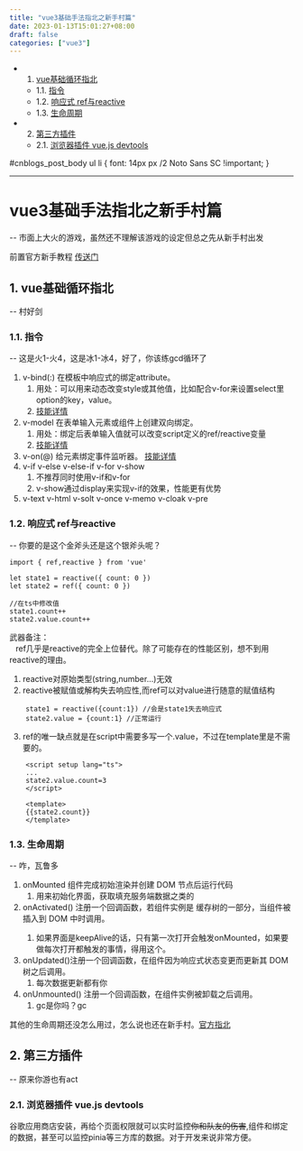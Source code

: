 ```yaml
---
title: "vue3基础手法指北之新手村篇"
date: 2023-01-13T15:01:27+08:00
draft: false
categories: ["vue3"]
---
```


<!-- vscode-markdown-toc -->
* 1. [vue基础循环指北](#vue)
	* 1.1. [指令](#)
	* 1.2. [响应式 ref与reactive](#refreactive)
	* 1.3. [生命周期](#-1)
* 2. [第三方插件](#-1)
	* 2.1. [浏览器插件 vue.js devtools](#vue.jsdevtools)

<!-- vscode-markdown-toc-config
	numbering=true
	autoSave=true
	/vscode-markdown-toc-config -->
<!-- /vscode-markdown-toc -->

<!-- 
    command+shift+p 
    generate TOC for md
-->
#cnblogs_post_body ul li {
    font: 14px
px
/2 Noto Sans SC !important;
}

-----
# vue3基础手法指北之新手村篇
-- 市面上大火的游戏，虽然还不理解该游戏的设定但总之先从新手村出发

前置官方新手教程 [传送门](https://cn.vuejs.org/tutorial/#step-1)  

##  1. <a name='vue'></a>vue基础循环指北
-- 村好剑
###  1.1. <a name=''></a>指令
-- 这是火1-火4，这是冰1-冰4，好了，你该练gcd循环了
1. v-bind(:) 在模板中响应式的绑定attribute。  
   1. 用处：可以用来动态改变style或其他值，比如配合v-for来设置select里option的key，value。 
   2. [技能详情](https://cn.vuejs.org/api/built-in-directives.html#v-bind)
2. v-model 在表单输入元素或组件上创建双向绑定。
   1. 用处：绑定后表单输入值就可以改变script定义的ref/reactive变量
   2. [技能详情](https://cn.vuejs.org/api/built-in-directives.html#v-model)
3. v-on(@) 给元素绑定事件监听器。 [技能详情](https://cn.vuejs.org/api/built-in-directives.html#v-on)
4. v-if v-else v-else-if v-for v-show
   1. 不推荐同时使用v-if和v-for
   2. v-show通过display来实现v-if的效果，性能更有优势
5. v-text v-html v-solt v-once v-memo v-cloak v-pre

###  1.2. <a name='refreactive'></a>响应式 ref与reactive
-- 你要的是这个金斧头还是这个银斧头呢？  

    import { ref,reactive } from 'vue'

    let state1 = reactive({ count: 0 })  
    let state2 = ref({ count: 0 })  

    //在ts中修改值
    state1.count++ 
    state2.value.count++

武器备注：  
&ensp; ref几乎是reactive的完全上位替代。除了可能存在的性能区别，想不到用reactive的理由。  
1. reactive对原始类型(string,number...)无效
2. reactive被赋值或解构失去响应性,而ref可以对value进行随意的赋值结构
```
    state1 = reactive({count:1}) //会是state1失去响应式
    state2.value = {count:1} //正常运行
```
3. ref的唯一缺点就是在script中需要多写一个.value，不过在template里是不需要的。
```
    <script setup lang="ts">
    ...
    state2.value.count=3
    </script>

    <template>
    {{state2.count}}
    </template>
```


###  1.3. <a name='-1'></a>生命周期
-- 咋，瓦鲁多

1. onMounted 组件完成初始渲染并创建 DOM 节点后运行代码
   1. 用来初始化界面，获取填充服务端数据之类的
2. onActivated() 注册一个回调函数，若组件实例是 <KeepAlive> 缓存树的一部分，当组件被插入到 DOM 中时调用。
   1. 如果界面是keepAlive的话，只有第一次打开会触发onMounted，如果要做每次打开都触发的事情，得用这个。
3. onUpdated()注册一个回调函数，在组件因为响应式状态变更而更新其 DOM 树之后调用。 
   1. 每次数据更新都有你
4. onUnmounted() 注册一个回调函数，在组件实例被卸载之后调用。
   1. gc是你吗？gc  

其他的生命周期还没怎么用过，怎么说也还在新手村。[官方指北](https://cn.vuejs.org/api/composition-api-lifecycle.html#onmounted)


##  2. <a name='-1'></a>第三方插件
-- 原来你游也有act

###  2.1. <a name='vue.jsdevtools'></a>浏览器插件 vue.js devtools  
谷歌应用商店安装，再给个页面权限就可以实时监控~~你和队友的伤害~~,组件和绑定的数据，甚至可以监控pinia等三方库的数据。对于开发来说非常方便。
